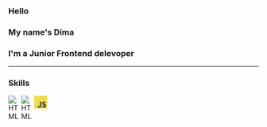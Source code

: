 ### Hello
### My name's Dima
### I'm a Junior Frontend delevoper


---

### Skills
<img align="left" alt="HTML" width="26px" src="https://cdn-icons-png.flaticon.com/512/732/732212.png">
<img align="left" alt="HTML" width="26px" src="https://pngicon.ru/file/uploads/css3.png">
<img align="left" alt="HTML" width="26px" src="https://raw.githubusercontent.com/github/explore/80688e429a7d4ef2fca1e82350fe8e3517d3494d/topics/javascript/javascript.png">
